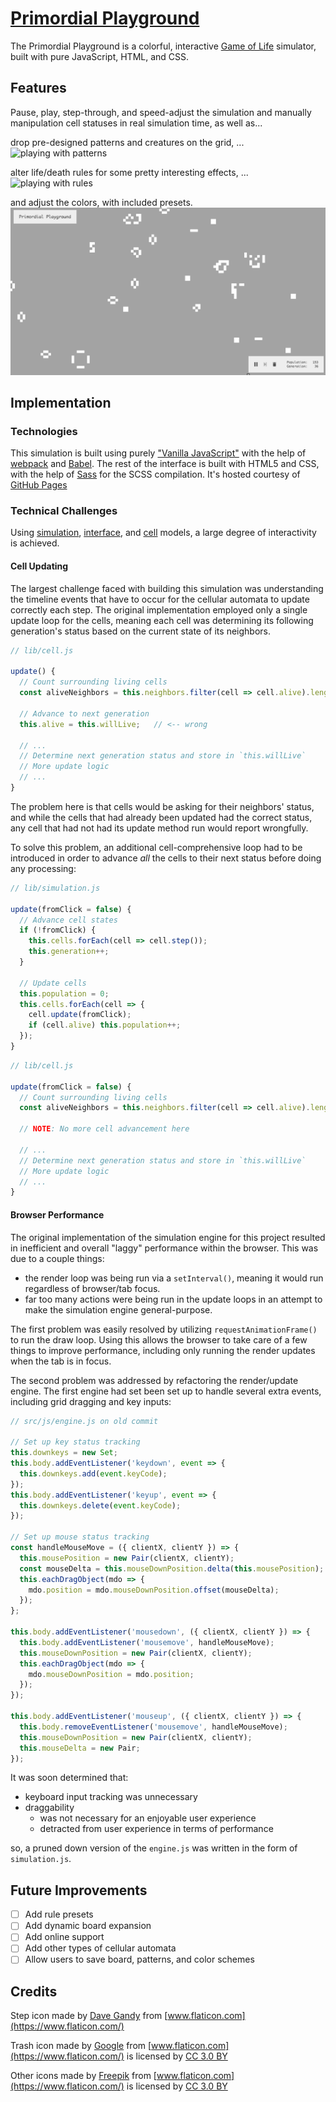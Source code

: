 # [Primordial Playground][primordial-playground]

The Primordial Playground is a colorful, interactive [Game of Life][conways-gol-wiki] simulator, built with pure JavaScript, HTML, and CSS.

## Features

Pause, play, step-through, and speed-adjust the simulation and manually manipulation cell statuses in real simulation time, as well as...

drop pre-designed patterns and creatures on the grid, ...
![playing with patterns](docs/playing-with-patterns.gif)

alter life/death rules for some pretty interesting effects, ...
![playing with rules](docs/playing-with-rules.gif)

and adjust the colors, with included presets.
![changing-color-schemes](docs/changing-color-schemes.gif)

## Implementation

### Technologies

This simulation is built using purely ["Vanilla JavaScript"][vanilla-js] with the help of [webpack][webpack] and [Babel][babel]. The rest of the interface is built with HTML5 and CSS, with the help of [Sass][sass] for the SCSS compilation. It's hosted courtesy of [GitHub Pages][gh-pages]

### Technical Challenges

Using [simulation][simulation-code], [interface][interface-code], and [cell][cell-code] models, a large degree of interactivity is achieved.

#### Cell Updating

The largest challenge faced with building this simulation was understanding the timeline events that have to occur for the cellular automata to update correctly each step. The original implementation employed only a single update loop for the cells, meaning each cell was determining its following generation's status based on the current state of its neighbors.

```JavaScript
// lib/cell.js

update() {
  // Count surrounding living cells
  const aliveNeighbors = this.neighbors.filter(cell => cell.alive).length;

  // Advance to next generation
  this.alive = this.willLive;   // <-- wrong

  // ...
  // Determine next generation status and store in `this.willLive`
  // More update logic
  // ...
}
```

The problem here is that cells would be asking for their neighbors' status, and while the cells that had already been updated had the correct status, any cell that had not had its update method run would report wrongfully.

To solve this problem, an additional cell-comprehensive loop had to be introduced in order to advance _all_ the cells to their next status before doing any processing:

```JavaScript
// lib/simulation.js

update(fromClick = false) {
  // Advance cell states
  if (!fromClick) {
    this.cells.forEach(cell => cell.step());
    this.generation++;
  }

  // Update cells
  this.population = 0;
  this.cells.forEach(cell => {
    cell.update(fromClick);
    if (cell.alive) this.population++;
  });
}
```

```JavaScript
// lib/cell.js

update(fromClick = false) {
  // Count surrounding living cells
  const aliveNeighbors = this.neighbors.filter(cell => cell.alive).length;

  // NOTE: No more cell advancement here

  // ...
  // Determine next generation status and store in `this.willLive`
  // More update logic
  // ...
}
```

#### Browser Performance

The original implementation of the simulation engine for this project resulted in inefficient and overall "laggy" performance within the browser. This was due to a couple things:
- the render loop was being run via a `setInterval()`, meaning it would run regardless of browser/tab focus.
- far too many actions were being run in the update loops in an attempt to make the simulation engine general-purpose.

The first problem was easily resolved by utilizing `requestAnimationFrame()` to run the draw loop. Using this allows the browser to take care of a few things to improve performance, including only running the render updates when the tab is in focus.

The second problem was addressed by refactoring the render/update engine. The first engine had set been set up to handle several extra events, including grid dragging and key inputs:

```JavaScript
// src/js/engine.js on old commit

// Set up key status tracking
this.downkeys = new Set;
this.body.addEventListener('keydown', event => {
  this.downkeys.add(event.keyCode);
});
this.body.addEventListener('keyup', event => {
  this.downkeys.delete(event.keyCode);
});

// Set up mouse status tracking
const handleMouseMove = ({ clientX, clientY }) => {
  this.mousePosition = new Pair(clientX, clientY);
  const mouseDelta = this.mouseDownPosition.delta(this.mousePosition);
  this.eachDragObject(mdo => {
    mdo.position = mdo.mouseDownPosition.offset(mouseDelta);
  });
};

this.body.addEventListener('mousedown', ({ clientX, clientY }) => {
  this.body.addEventListener('mousemove', handleMouseMove);
  this.mouseDownPosition = new Pair(clientX, clientY);
  this.eachDragObject(mdo => {
    mdo.mouseDownPosition = mdo.position;
  });
});

this.body.addEventListener('mouseup', ({ clientX, clientY }) => {
  this.body.removeEventListener('mousemove', handleMouseMove);
  this.mouseDownPosition = new Pair(clientX, clientY);
  this.mouseDelta = new Pair;
});
```

It was soon determined that:
- keyboard input tracking was unnecessary
- draggability
  - was not necessary for an enjoyable user experience
  - detracted from user experience in terms of performance

so, a pruned down version of the `engine.js` was written in the form of `simulation.js`.

## Future Improvements
- [ ] Add rule presets
- [ ] Add dynamic board expansion
- [ ] Add online support
- [ ] Add other types of cellular automata
- [ ] Allow users to save board, patterns, and color schemes

## Credits
Step icon made by [Dave Gandy](https://www.flaticon.com/authors/dave-gandy) from [www.flaticon.com](https://www.flaticon.com/)

Trash icon made by [Google](https://www.flaticon.com/authors/google) from [www.flaticon.com](https://www.flaticon.com/) is licensed by [CC 3.0 BY](http://creativecommons.org/licenses/by/3.0/)

Other icons made by [Freepik](http://www.freepik.com) from [www.flaticon.com](https://www.flaticon.com/) is licensed by [CC 3.0 BY](http://creativecommons.org/licenses/by/3.0/)

<!-- ### Links ### -->
[primordial-playground]: http://andydennisonbooth.github.io/primordial-playground
[conways-gol-wiki]: https://en.wikipedia.org/wiki/Conway%27s_Game_of_Life
[simulation-code]: [lib/simulation.js]
[interface-code]: [lib/interface.js]
[cell-code]: [lib/cell.js]
[vanilla-js]: http://vanilla-js.com/
[webpack]: https://webpack.github.io/
[babel]: https://babeljs.io/
[sass]: http://sass-lang.com/
[gh-pages]: https://pages.github.com/
